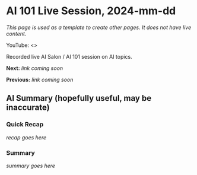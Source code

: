 # AI 101 Live Session, 2024-mm-dd

_This page is used as a template to create other pages. It does not have live content._

YouTube: <>

Recorded live AI Salon / AI 101 session on AI topics.

**Next:** _link coming soon_

**Previous:** _link coming soon_

## AI Summary (hopefully useful, may be inaccurate)

### Quick Recap

_recap goes here_
### Summary

_summary goes here_

